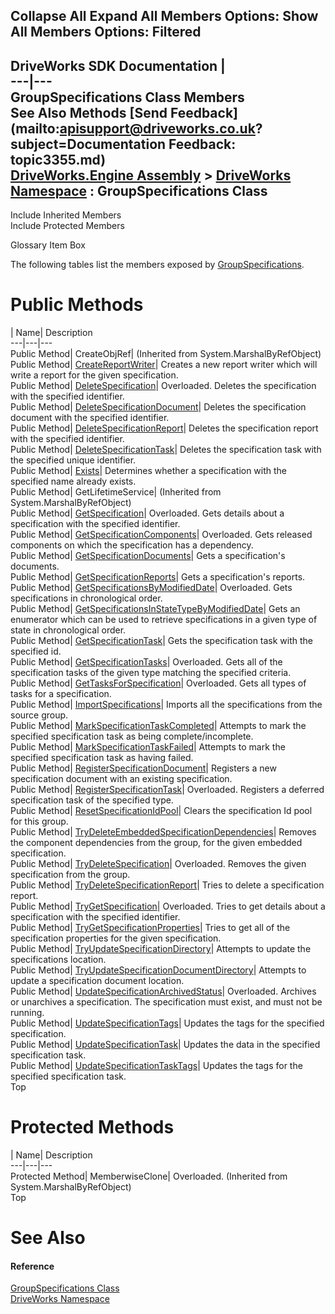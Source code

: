 Collapse All Expand All Members Options: Show All  Members Options: Filtered   
---  
DriveWorks SDK Documentation  |   
---|---  
GroupSpecifications Class Members   
See Also Methods [Send Feedback](mailto:apisupport@driveworks.co.uk?subject=Documentation Feedback: topic3355.md)  
[DriveWorks.Engine Assembly](topic2156.md) > [DriveWorks Namespace](topic2159.md) : GroupSpecifications Class  
---  
  
Include Inherited Members    
Include Protected Members  


Glossary Item Box

The following tables list the members exposed by [GroupSpecifications](topic3355.md).

# Public Methods

| Name| Description  
---|---|---  
Public Method| CreateObjRef|  (Inherited from System.MarshalByRefObject)  
Public Method| [CreateReportWriter](topic3361.md)| Creates a new report writer which will write a report for the given specification.   
Public Method| [DeleteSpecification](topic3362.md)| Overloaded. Deletes the specification with the specified identifier.   
Public Method| [DeleteSpecificationDocument](topic3365.md)| Deletes the specification document with the specified identifier.   
Public Method| [DeleteSpecificationReport](topic3366.md)| Deletes the specification report with the specified identifier.   
Public Method| [DeleteSpecificationTask](topic3367.md)| Deletes the specification task with the specified unique identifier.   
Public Method| [Exists](topic3368.md)| Determines whether a specification with the specified name already exists.   
Public Method| GetLifetimeService|  (Inherited from System.MarshalByRefObject)  
Public Method| [GetSpecification](topic3369.md)| Overloaded. Gets details about a specification with the specified identifier.   
Public Method| [GetSpecificationComponents](topic3372.md)| Overloaded. Gets released components on which the specification has a dependency.   
Public Method| [GetSpecificationDocuments](topic3375.md)| Gets a specification's documents.   
Public Method| [GetSpecificationReports](topic3376.md)| Gets a specification's reports.   
Public Method| [GetSpecificationsByModifiedDate](topic3377.md)| Overloaded. Gets specifications in chronological order.   
Public Method| [GetSpecificationsInStateTypeByModifiedDate](topic3380.md)| Gets an enumerator which can be used to retrieve specifications in a given type of state in chronological order.   
Public Method| [GetSpecificationTask](topic3381.md)| Gets the specification task with the specified id.   
Public Method| [GetSpecificationTasks](topic3382.md)| Overloaded. Gets all of the specification tasks of the given type matching the specified criteria.   
Public Method| [GetTasksForSpecification](topic3385.md)| Overloaded. Gets all types of tasks for a specification.   
Public Method| [ImportSpecifications](topic3389.md)| Imports all the specifications from the source group.   
Public Method| [MarkSpecificationTaskCompleted](topic3390.md)| Attempts to mark the specified specification task as being complete/incomplete.   
Public Method| [MarkSpecificationTaskFailed](topic3391.md)| Attempts to mark the specified specification task as having failed.   
Public Method| [RegisterSpecificationDocument](topic3392.md)| Registers a new specification document with an existing specification.   
Public Method| [RegisterSpecificationTask](topic3393.md)| Overloaded. Registers a deferred specification task of the specified type.   
Public Method| [ResetSpecificationIdPool](topic3396.md)| Clears the specification Id pool for this group.   
Public Method| [TryDeleteEmbeddedSpecificationDependencies](topic3397.md)| Removes the component dependencies from the group, for the given embedded specification.   
Public Method| [TryDeleteSpecification](topic3398.md)| Overloaded. Removes the given specification from the group.   
Public Method| [TryDeleteSpecificationReport](topic3401.md)| Tries to delete a specification report.   
Public Method| [TryGetSpecification](topic3402.md)| Overloaded. Tries to get details about a specification with the specified identifier.   
Public Method| [TryGetSpecificationProperties](topic3405.md)| Tries to get all of the specification properties for the given specification.   
Public Method| [TryUpdateSpecificationDirectory](topic3406.md)| Attempts to update the specifications location.   
Public Method| [TryUpdateSpecificationDocumentDirectory](topic3407.md)| Attempts to update a specification document location.   
Public Method| [UpdateSpecificationArchivedStatus](topic3408.md)| Overloaded. Archives or unarchives a specification. The specification must exist, and must not be running.   
Public Method| [UpdateSpecificationTags](topic3411.md)| Updates the tags for the specified specification.   
Public Method| [UpdateSpecificationTask](topic3412.md)| Updates the data in the specified specification task.   
Public Method| [UpdateSpecificationTaskTags](topic3413.md)| Updates the tags for the specified specification task.   
Top

# Protected Methods

| Name| Description  
---|---|---  
Protected Method| MemberwiseClone| Overloaded. (Inherited from System.MarshalByRefObject)  
Top

# See Also

#### Reference

[GroupSpecifications Class](topic3355.md)   
[DriveWorks Namespace](topic2159.md)


